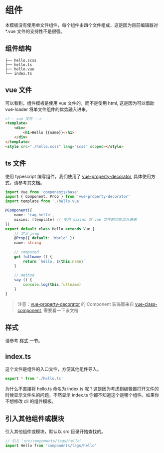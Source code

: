 # 组件
本模板没有使用单文件组件，每个组件由四个文件组成，这是因为目前编辑器对 *.vue 文件的支持性不是很强。

## 组件结构

```
├── hello.scss
├── hello.ts        
├── hello.vue
└── index.ts
```

## vue 文件
可以看到，组件模板是使用 vue 文件的，而不是使用 html, 这是因为可以借助 vue-loader 将单文件组件的优势融入进来。

```html
<!-- vue 文件 -->
<template>
    <div>
        <h1>Hello {{name}}</h1>
    </div>
</template>
<style src="./hello.scss" lang="scss" scoped></style>
```

## ts 文件
使用 typescript 编写组件，我们使用了 [vue-property-decorator](https://github.com/kaorun343/vue-property-decorator), 具体使用方式，请参考其文档。

```typescript
import Vue from 'components/base'
import { Component, Prop } from 'vue-property-decorator'
import template from './hello.vue'

@Component({
    name: 'tag-hello',
    mixins: [template] // 使用 mixins 将 vue 文件的功能混合进来
})
export default class Hello extends Vue {
    // 定义 prop
    @Prop({ default: 'World' })
    name: string
    
    // computed
    get fullname () {
        return `hello, ${this.name}`
    }
    
    // method
    say () {
        console.log(this.fullname)
    }
}


```
> 注意：[vue-property-decorator](https://github.com/kaorun343/vue-property-decorator) 的 Component 装饰器来自 [vue-class-component](https://github.com/vuejs/vue-class-component), 需要看一下该文档

## 样式
请参考 [样式](/zh-cn/Style.md) 一节。

## index.ts
这个文件是组件的入口文件，方便其他组件导入。

```typescript
export * from './hello.ts'
```

为什么不直接将 hello.ts 命名为 index.ts 呢？这是因为考虑到编辑器打开文件的时候显示文件名的问题，不然显示 index.ts 你都不知道这个是哪个组件。如果你不想修改 cli 的组件模板。

## 引入其他组件或模块
引入其他组件或模块，默认以 src 目录开始查找的。

```js
// 引入 'src/components/tags/hello'
import Hello from 'components/tags/hello'
```
